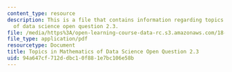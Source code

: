 ```yaml
---
content_type: resource
description: This is a file that contains information regarding topics in mathematics
  of data science open question 2.3.
file: /media/https%3A/open-learning-course-data-rc.s3.amazonaws.com/18-s096-topics-in-mathematics-of-data-science-fall-2015/94a647cf712ddbc10f881e7bc106e58b_MIT18_S096F15_Open2.3.pdf
file_type: application/pdf
resourcetype: Document
title: Topics in Mathematics of Data Science Open Question 2.3
uid: 94a647cf-712d-dbc1-0f88-1e7bc106e58b
---
```

